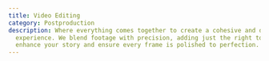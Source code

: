 ```yaml
---
title: Video Editing
category: Postproduction
description: Where everything comes together to create a cohesive and delightful
  experience. We blend footage with precision, adding just the right touches to
  enhance your story and ensure every frame is polished to perfection.
---
```

